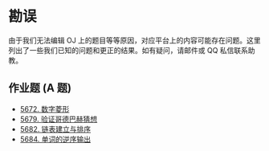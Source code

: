 # 勘误

由于我们无法编辑 OJ 上的题目等等原因，对应平台上的内容可能存在问题。这里列出了一些我们已知的问题和更正的结果。如有疑问，请邮件或 QQ 私信联系助教。

## 作业题 (A 题)

- [5672. 数字菱形](5672.md)
- [5679. 验证哥德巴赫猜想](5679.md)
- [5682. 链表建立与排序](5682.md)
- [5684. 单词的逆序输出](5684.md)
